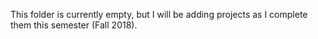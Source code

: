 This folder is currently empty, but I will be adding projects as I complete them this semester (Fall 2018).
